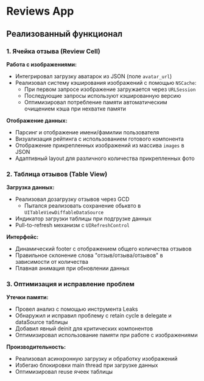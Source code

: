# Reviews App

## Реализованный функционал

### 1. Ячейка отзыва (Review Cell)

**Работа с изображениями:**

- Интегрировал загрузку аватарок из JSON (поле `avatar_url`)
- Реализовал систему кэширования изображений с помощью `NSCache`:
  - При первом запросе изображение загружается через `URLSession`
  - Последующие запросы используют кэшированную версию
  - Оптимизировал потребление памяти автоматическим очищением кэша при нехватке памяти

**Отображение данных:**

- Парсинг и отображение имени/фамилии пользователя
- Визуализация рейтинга с использованием готового компонента
- Отображение прикрепленных изображений из массива `images` в JSON
- Адаптивный layout для различного количества прикрепленных фото

### 2. Таблица отзывов (Table View)

**Загрузка данных:**

- Реализовал дозагрузку отзывов через GCD
  - Пытался реализовать сохранение обьквто в `UITableViewDiffableDataSource`
- Индикатор загрузки таблицы при подгрузке данных
- Pull-to-refresh механизм с `UIRefreshControl`

**Интерфейс:**

- Динамический footer с отображением общего количества отзывов
- Правильное склонение слова "отзыв/отзыва/отзывов" в зависимости от количества
- Плавная анимация при обновлении данных

### 3. Оптимизация и исправление проблем

**Утечки памяти:**

- Провел анализ с помощью инструмента Leaks
- Обнаружил и исправил проблему с retain cycle в delegate и dataSource таблицы
- Добавил явный deinit для критических компонентов
- Оптимизировал использование памяти при работе с изображениями

**Производительность:**

- Реализовал асинхронную загрузку и обработку изображений
- Избегаю блокировки main thread при загрузке данных
- Оптимизировал reuse ячеек таблицы
